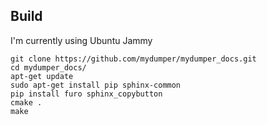 Build
-----
I'm currently using Ubuntu Jammy
```
git clone https://github.com/mydumper/mydumper_docs.git
cd mydumper_docs/
apt-get update
sudo apt-get install pip sphinx-common
pip install furo sphinx_copybutton
cmake .
make
```
